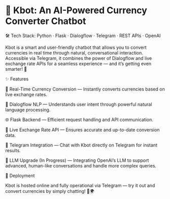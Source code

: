 # 🤖 Kbot: An AI-Powered Currency Converter Chatbot

🛠️ Tech Stack: Python · Flask · Dialogflow · Telegram · REST APIs · OpenAI

Kbot is a smart and user-friendly chatbot that allows you to convert currencies in real time through natural, conversational interaction. Accessible via Telegram, it combines the power of Dialogflow and live exchange rate APIs for a seamless experience — and it’s getting even smarter! 🚀

✨ Features

💱 Real-Time Currency Conversion — Instantly converts currencies based on live exchange rates.

🧠 Dialogflow NLP — Understands user intent through powerful natural language processing.

🌐 Flask Backend — Efficient request handling and API communication.

📡 Live Exchange Rate API — Ensures accurate and up-to-date conversion data.

💬 Telegram Integration — Chat with Kbot directly on Telegram for instant results.

🧩 LLM Upgrade (In Progress) — Integrating OpenAI’s LLM to support advanced, human-like conversations and handle more complex queries.

🚀 Deployment

Kbot is hosted online and fully operational via Telegram — try it out and convert currencies by simply chatting! 💬🌍
